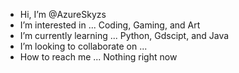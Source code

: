 -  Hi, I’m @AzureSkyzs
-  I’m interested in ... Coding, Gaming, and Art
-  I’m currently learning ... Python, Gdscipt, and Java
-  I’m looking to collaborate on ...
-  How to reach me ... Nothing right now

<!---
AzureSkyzs/AzureSkyzs is a ✨ special ✨ repository because its `README.md` (this file) appears on your GitHub profile.
You can click the Preview link to take a look at your changes.
--->
